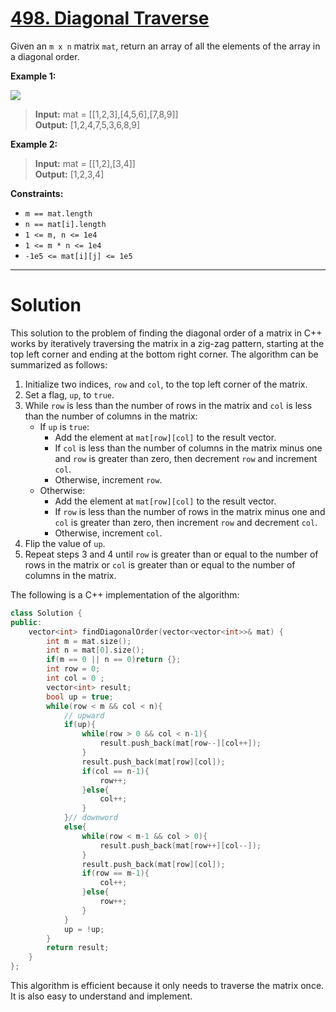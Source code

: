# [498. Diagonal Traverse](https://leetcode.com/problems/diagonal-traverse/)

Given an `m x n` matrix `mat`, return an array of all the elements of the array in a diagonal order.

 

**Example 1:**

![](https://assets.leetcode.com/uploads/2021/04/10/diag1-grid.jpg)

>**Input:** mat = [[1,2,3],[4,5,6],[7,8,9]]<br>
**Output:** [1,2,4,7,5,3,6,8,9]

**Example 2:**

>**Input:** mat = [[1,2],[3,4]]<br>
**Output:** [1,2,3,4]
 

**Constraints:**

- `m == mat.length`
- `n == mat[i].length`
- `1 <= m, n <= 1e4`
- `1 <= m * n <= 1e4`
- `-1e5 <= mat[i][j] <= 1e5`
---
# Solution

This solution to the problem of finding the diagonal order of a matrix in C++ works by iteratively traversing the matrix in a zig-zag pattern, starting at the top left corner and ending at the bottom right corner. The algorithm can be summarized as follows:

1. Initialize two indices, `row` and `col`, to the top left corner of the matrix.
2. Set a flag, `up`, to `true`.
3. While `row` is less than the number of rows in the matrix and `col` is less than the number of columns in the matrix:
    * If `up` is `true`:
        * Add the element at `mat[row][col]` to the result vector.
        * If `col` is less than the number of columns in the matrix minus one and `row` is greater than zero, then decrement `row` and increment `col`.
        * Otherwise, increment `row`.
    * Otherwise:
        * Add the element at `mat[row][col]` to the result vector.
        * If `row` is less than the number of rows in the matrix minus one and `col` is greater than zero, then increment `row` and decrement `col`.
        * Otherwise, increment `col`.
4. Flip the value of `up`.
5. Repeat steps 3 and 4 until `row` is greater than or equal to the number of rows in the matrix or `col` is greater than or equal to the number of columns in the matrix.

The following is a C++ implementation of the algorithm:

```c++
class Solution {
public:
    vector<int> findDiagonalOrder(vector<vector<int>>& mat) {
        int m = mat.size();
        int n = mat[0].size();
        if(m == 0 || n == 0)return {};
        int row = 0;
        int col = 0 ;
        vector<int> result;
        bool up = true;
        while(row < m && col < n){
            // upward
            if(up){
                while(row > 0 && col < n-1){
                    result.push_back(mat[row--][col++]);
                }
                result.push_back(mat[row][col]);
                if(col == n-1){
                    row++;
                }else{
                    col++;
                }
            }// downword
            else{
                while(row < m-1 && col > 0){
                    result.push_back(mat[row++][col--]);
                }
                result.push_back(mat[row][col]);
                if(row == m-1){
                    col++;
                }else{
                    row++;
                }
            }
            up = !up; 
        }
        return result;
    }
};
```

This algorithm is efficient because it only needs to traverse the matrix once. It is also easy to understand and implement.